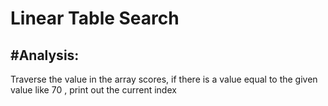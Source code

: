 # Linear Table Search

## #Analysis:

Traverse the value in the array scores, if there is a value equal to the given value like $70$ , print out the current index

